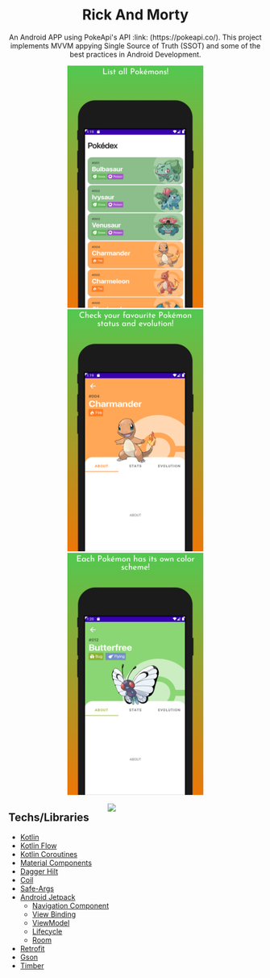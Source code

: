 <h1 align="center">Rick And Morty</h1>
<p align="center">
An Android APP using PokeApi's API :link: (https://pokeapi.co/). This project implements MVVM appying Single Source of Truth (SSOT) and some of the best practices in Android Development.
</p>
<p align="middle">
  <img src="./media/app_1.png" width="270">
  <img src="./media/app_2.png" width="270">
  <img src="./media/app_3.png" width="270">
</p>

<img src="/media/app_preview.gif" align="right"  width="307"/>

## Techs/Libraries
- [Kotlin](https://developer.android.com/kotlin)
- [Kotlin Flow](https://developer.android.com/kotlin/flow)
- [Kotlin Coroutines](https://github.com/Kotlin/kotlinx.coroutines)
- [Material Components](https://github.com/material-components/material-components-android)
- [Dagger Hilt](https://dagger.dev/hilt/)
- [Coil](https://github.com/coil-kt/coil)
- [Safe-Args](https://developer.android.com/guide/navigation/navigation-pass-data)
- [Android Jetpack](https://developer.android.com/jetpack)
  - [Navigation Component](https://developer.android.com/guide/navigation/navigation-getting-started)
  - [View Binding](https://developer.android.com/topic/libraries/view-binding)
  - [ViewModel](https://developer.android.com/topic/libraries/architecture/viewmodel)
  - [Lifecycle](https://developer.android.com/topic/libraries/architecture/lifecycle)
  - [Room](https://developer.android.com/training/data-storage/room)
- [Retrofit](https://square.github.io/retrofit/)
- [Gson](https://github.com/google/gson)
- [Timber](https://github.com/JakeWharton/timber)

